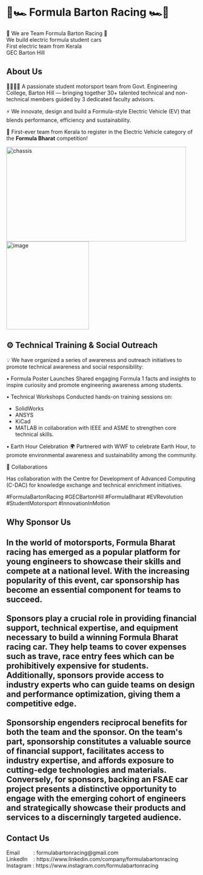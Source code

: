 <h1> 🏁🏎️ Formula Barton Racing 🏎️🏁 </h1>
                                 
🏁 We are Team Formula Barton Racing 🏁<br>
We build electric formula student cars<br>
First electric team from Kerala<br>
GEC Barton Hill

<h2> About Us </h2>

👨‍🔧👩‍🔧 A passionate student motorsport team from Govt. Engineering College, Barton Hill — bringing together 30+ talented technical and non-technical members guided by 3 dedicated faculty advisors.

⚡ We innovate, design and build a Formula-style Electric Vehicle (EV) that blends performance, efficiency and sustainability.

🌟 First-ever team from Kerala to register in the Electric Vehicle category of the **Formula Bharat** competition!


<img width="474" height="250" alt="chassis" src="https://github.com/user-attachments/assets/ddf465ee-d2ce-4cc4-bc06-3f0077772bc4" /><br>
<img width="218" height="232" alt="image" src="https://github.com/user-attachments/assets/44aebebe-6343-44eb-bc6c-436078ff359e" />


<h2> ⚙️ Technical Training & Social Outreach </h2>

💡 We have organized a series of awareness and outreach initiatives to promote technical awareness and social responsibility:

• Formula Poster Launches
Shared engaging Formula 1 facts and insights to inspire curiosity and promote engineering awareness among students.

• Technical Workshops
Conducted hands-on training sessions on:

* SolidWorks
* ANSYS
* KiCad
* MATLAB
  in collaboration with IEEE and ASME to strengthen core technical skills.

• Earth Hour Celebration 🌍
Partnered with WWF to celebrate Earth Hour, to promote environmental awareness and sustainability among the community.

🤝 Collaborations

Has collaboration with the Centre for Development of Advanced Computing (C-DAC) for knowledge exchange and technical enrichment initiatives.

#FormulaBartonRacing #GECBartonHill #FormulaBharat #EVRevolution #StudentMotorsport #InnovationInMotion

<h2> Why Sponsor Us <h2>
In the world of motorsports, Formula Bharat racing has emerged as a popular platform for young engineers to showcase their skills and compete at a national level. With the increasing popularity of this event, car sponsorship has become an essential component for teams to succeed.<br><br>
Sponsors play a crucial role in providing financial support, technical expertise, and equipment necessary to build a winning Formula Bharat racing car. They help teams to cover expenses such as trave, race entry fees which can be prohibitively expensive for students. Additionally, sponsors provide access to industry experts who can guide teams on design and performance optimization, giving them a competitive edge.<br><br> Sponsorship engenders reciprocal benefits for both the team and the sponsor. On the team's part, sponsorship constitutes a valuable source of financial support, facilitates access to industry expertise, and affords exposure to cutting-edge technologies and materials. Conversely, for sponsors, backing an FSAE car project presents a distinctive opportunity to engage with the emerging cohort of engineers and strategically showcase their products and services to a discerningly targeted audience.<br>
<h2> Contact Us </h2>
Email&emsp;&emsp;&nbsp;&nbsp;: formulabartonracing@gmail.com <br>
LinkedIn&nbsp;&nbsp;&nbsp;&nbsp;: https://www.linkedin.com/company/formulabartonracing <br>
Instagram&nbsp;: https://www.instagram.com/formulabartonracing
